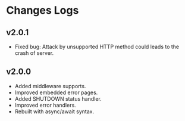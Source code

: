 # Changes Logs

## v2.0.1

- Fixed bug: Attack by unsupported HTTP method could leads to the crash of
server.

## v2.0.0

- Added middleware supports.
- Improved embedded error pages.
- Added SHUTDOWN status handler.
- Improved error handlers.
- Rebuilt with async/await syntax.
